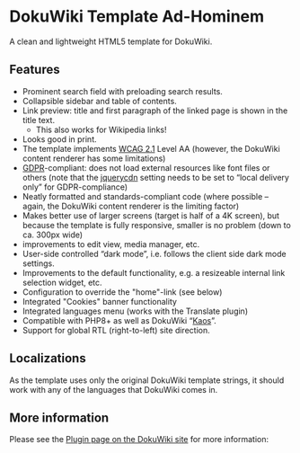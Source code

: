 # DokuWiki Template Ad-Hominem

A clean and lightweight HTML5 template for DokuWiki.

## Features


  * Prominent search field with preloading search results.
  * Collapsible sidebar and table of contents.
  * Link preview: title and first paragraph of the linked page is shown in the title text.
    * This also works for Wikipedia links!
  * Looks good in print.
  * The template implements [WCAG 2.1](https://www.w3.org/TR/WCAG21/) Level AA (however, the DokuWiki content renderer has some limitations)
  * [GDPR](https://en.wikipedia.org/wiki/General_Data_Protection_Regulation)-compliant: does not load external resources like font files or others (note that the [jquerycdn](https://www.dokuwiki.org/config:jquerycdn) setting needs to be set to “local delivery only” for GDPR-compliance)
  * Neatly formatted and standards-compliant code (where possible – again, the DokuWiki content renderer is the limiting factor)
  * Makes better use of larger screens (target is half of a 4K screen), but because the template is fully responsive, smaller is no problem (down to ca. 300px wide)
  * improvements to edit view, media manager, etc.
  * User-side controlled “dark mode”, i.e. follows the client side dark mode settings.
  * Improvements to the default functionality, e.g. a resizeable internal link selection widget, etc.
  * Configuration to override the "home"-link (see below)
  * Integrated "Cookies" banner functionality
  * Integrated languages menu (works with the Translate plugin)
  * Compatible with PHP8+ as well as DokuWiki “[Kaos](https://www.dokuwiki.org/changes#release_2024-02-06_kaos)”.
  * Support for global RTL (right-to-left) site direction.

## Localizations

As the template uses only the original DokuWiki template strings, it should work with any of the languages that DokuWiki comes in.
  
## More information

Please see the [Plugin page on the DokuWiki site](https://www.dokuwiki.org/template:ad-hominem) for more information: 
